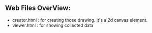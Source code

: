 ## Web Files OverView:
* creator.html : for creating those drawing. It's a 2d canvas element.
* viewer.html : for showing collected data